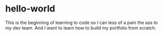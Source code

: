 # hello-world

This is the beginning of learning to code so I can less of a pain the ass to my dev team.
And I want to learn how to build my portfolio from scratch.
